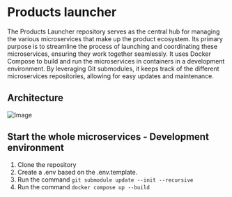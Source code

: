 # Products launcher

The Products Launcher repository serves as the central hub for managing the various microservices that make up the product ecosystem. Its primary purpose is to streamline the process of launching and coordinating these microservices, ensuring they work together seamlessly. It uses Docker Compose to build and run the microservices in containers in a development environment. By leveraging Git submodules, it keeps track of the different microservices repositories, allowing for easy updates and maintenance.

## Architecture

![Image](https://github.com/user-attachments/assets/04a65ee4-d813-4c3c-9136-6914679a1aaf)

## Start the whole microservices - Development environment
1. Clone the repository
2. Create a .env based on the .env.template.
3. Run the command `git submodule update --init --recursive`
4. Run the command `docker compose up --build`